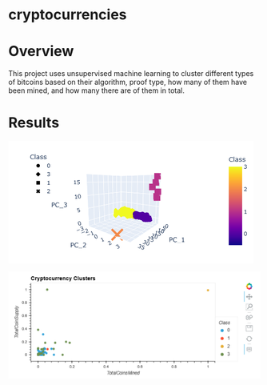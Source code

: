 # cryptocurrencies

# Overview
This project uses unsupervised machine learning to cluster different types of bitcoins based on their algorithm, proof type, how many of them have been mined, and how many there are of them in total.

# Results

![Resources/crypto_3D_clusters.PNG](Resources/crypto_3D_clusters.PNG)

![Resources/crypto_2D_clusters.PNG](Resources/crypto_2D_clusters.PNG)
